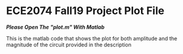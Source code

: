 # ECE2074 Fall19 Project Plot File
***Please Open The "plot.m" With Matlab***

This is the matlab code that shows the plot for both amplitude and the magnitude of the circuit provided in the description
